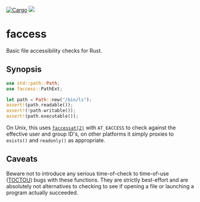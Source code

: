 [![Cargo](https://img.shields.io/crates/v/tarssh.svg)][crate] 
![](https://github.com/Freaky/faccess/workflows/Continuous%20Integration/badge.svg)

# faccess

Basic file accessibility checks for Rust.

## Synopsis

```rust
use std::path::Path;
use faccess::PathExt;

let path = Path::new("/bin/ls");
assert!(path.readable());
assert!(!path.writable());
assert!(path.executable());
```

On Unix, this uses [`faccessat(2)`] with `AT_EACCESS` to check against the
effective user and group ID's, on other platforms it simply proxies to
`exists()` and `readonly()` as appropriate.


## Caveats

Beware not to introduce any serious time-of-check to time-of-use ([TOCTOU])
bugs with these functions.  They are strictly best-effort and are absolutely not
alternatives to checking to see if opening a file or launching a program actually
succeeded.

[`faccessat(2)`]: https://pubs.opengroup.org/onlinepubs/9699919799/functions/access.html
[TOCTOU]: https://en.wikipedia.org/wiki/Time-of-check_to_time-of-use
[crate]: https://crates.io/crates/faccess
